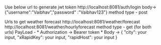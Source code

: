 Use below url to generate jwt token
    http://localhost:8081/auth/login
    body-> {"username":"Vaibhav","password" :"Vaibhav123"}
    method type - post

Urls to get weather forecast
http://localhost:8081/weather/forecast
http://localhost:8081/weather/hourlyforecast
  method type - get (for both urls)
  PayLoad -
       * Authorization -> Bearer token
       * Body -> { "city": your input,
                   "xRapidKey": your input,
                   "rapidHost": your input }
                        
